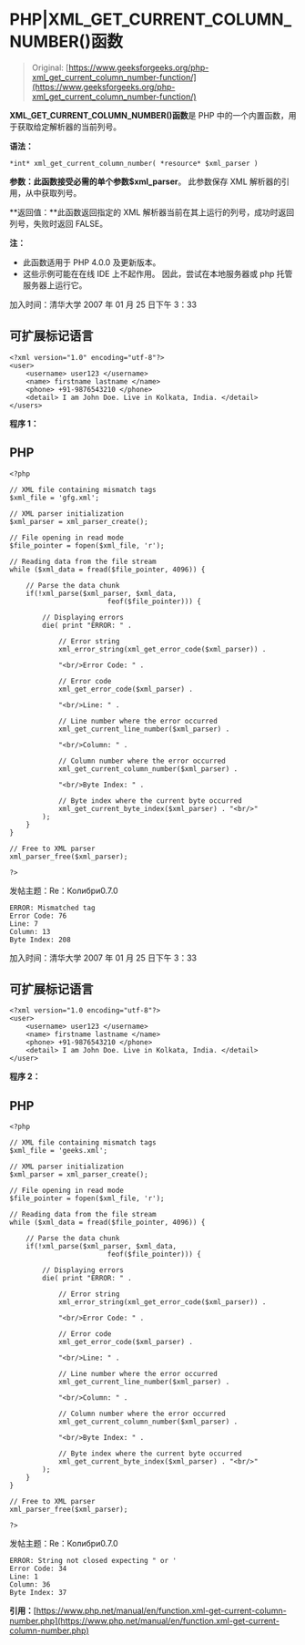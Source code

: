 # PHP|XML_GET_CURRENT_COLUMN_NUMBER()函数

> Original: [https://www.geeksforgeeks.org/php-xml_get_current_column_number-function/](https://www.geeksforgeeks.org/php-xml_get_current_column_number-function/)

**XML_GET_CURRENT_COLUMN_NUMBER()函数**是 PHP 中的一个内置函数，用于获取给定解析器的当前列号。

**语法：**

```
*int* xml_get_current_column_number( *resource* $xml_parser )
```

**参数：**此函数接受必需的单个参数**$xml_parser**。 此参数保存 XML 解析器的引用，从中获取列号。

**返回值：**此函数返回指定的 XML 解析器当前在其上运行的列号，成功时返回列号，失败时返回 FALSE。

**注：**

*   此函数适用于 PHP 4.0.0 及更新版本。
*   这些示例可能在在线 IDE 上不起作用。 因此，尝试在本地服务器或 php 托管服务器上运行它。

加入时间：清华大学 2007 年 01 月 25 日下午 3：33

## 可扩展标记语言

```
<?xml version="1.0" encoding="utf-8"?>
<user>
    <username> user123 </username>
    <name> firstname lastname </name>
    <phone> +91-9876543210 </phone>
    <detail> I am John Doe. Live in Kolkata, India. </detail>
</users>
```

**程序 1：**

## PHP

```
<?php

// XML file containing mismatch tags
$xml_file = 'gfg.xml';

// XML parser initialization
$xml_parser = xml_parser_create();

// File opening in read mode
$file_pointer = fopen($xml_file, 'r');

// Reading data from the file stream
while ($xml_data = fread($file_pointer, 4096)) {

    // Parse the data chunk
    if(!xml_parse($xml_parser, $xml_data,
                        feof($file_pointer))) {

        // Displaying errors
        die( print "ERROR: " .

            // Error string
            xml_error_string(xml_get_error_code($xml_parser)) .

            "<br/>Error Code: " .

            // Error code
            xml_get_error_code($xml_parser) .

            "<br/>Line: " .

            // Line number where the error occurred
            xml_get_current_line_number($xml_parser) .

            "<br/>Column: " .

            // Column number where the error occurred
            xml_get_current_column_number($xml_parser) .

            "<br/>Byte Index: " .

            // Byte index where the current byte occurred
            xml_get_current_byte_index($xml_parser) . "<br/>"
        );
    }
}

// Free to XML parser
xml_parser_free($xml_parser);

?>
```

发帖主题：Re：Колибри0.7.0

```
ERROR: Mismatched tag
Error Code: 76
Line: 7
Column: 13
Byte Index: 208
```

加入时间：清华大学 2007 年 01 月 25 日下午 3：33

## 可扩展标记语言

```
<?xml version="1.0 encoding="utf-8"?>
<user>
    <username> user123 </username>
    <name> firstname lastname </name>
    <phone> +91-9876543210 </phone>
    <detail> I am John Doe. Live in Kolkata, India. </detail>
</user>
```

**程序 2：**

## PHP

```
<?php

// XML file containing mismatch tags
$xml_file = 'geeks.xml';

// XML parser initialization
$xml_parser = xml_parser_create();

// File opening in read mode
$file_pointer = fopen($xml_file, 'r');

// Reading data from the file stream
while ($xml_data = fread($file_pointer, 4096)) {

    // Parse the data chunk
    if(!xml_parse($xml_parser, $xml_data,
                        feof($file_pointer))) {

        // Displaying errors
        die( print "ERROR: " .

            // Error string
            xml_error_string(xml_get_error_code($xml_parser)) .

            "<br/>Error Code: " .

            // Error code
            xml_get_error_code($xml_parser) .

            "<br/>Line: " .

            // Line number where the error occurred
            xml_get_current_line_number($xml_parser) .

            "<br/>Column: " .

            // Column number where the error occurred
            xml_get_current_column_number($xml_parser) .

            "<br/>Byte Index: " .

            // Byte index where the current byte occurred
            xml_get_current_byte_index($xml_parser) . "<br/>"
        );
    }
}

// Free to XML parser
xml_parser_free($xml_parser);

?>
```

发帖主题：Re：Колибри0.7.0

```
ERROR: String not closed expecting " or '
Error Code: 34
Line: 1
Column: 36
Byte Index: 37
```

**引用：**[https://www.php.net/manual/en/function.xml-get-current-column-number.php](https://www.php.net/manual/en/function.xml-get-current-column-number.php)